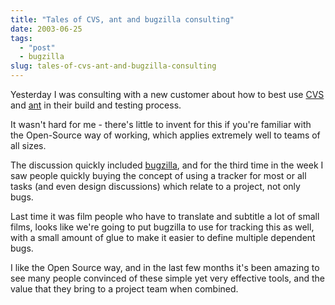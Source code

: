 ```yaml
---
title: "Tales of CVS, ant and bugzilla consulting"
date: 2003-06-25
tags: 
  - "post"
  - bugzilla
slug: tales-of-cvs-ant-and-bugzilla-consulting
---
```


Yesterday I was consulting with a new customer about how to best use [CVS](http://www.cvshome.org/) and [ant](http://ant.apache.org/) in their build and testing process.

It wasn't hard for me - there's little to invent for this if you're familiar with the Open-Source way of working, which applies extremely well to teams of all sizes.

The discussion quickly included [bugzilla](http://www.mozilla.org/bugs/), and for the third time in the week I saw people quickly buying the concept of using a tracker for most or all tasks (and even design discussions) which relate to a project, not only bugs.

Last time it was film people who have to translate and subtitle a lot of small films, looks like we're going to put bugzilla to use for tracking this as well, with a small amount of glue to make it easier to define multiple dependent bugs.

I like the Open Source way, and in the last few months it's been amazing to see many people convinced of these simple yet very effective tools, and the value that they bring to a project team when combined.

